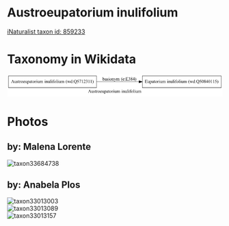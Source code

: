 
Austroeupatorium inulifolium
============================
  
[iNaturalist taxon id: 859233](https://www.inaturalist.org/taxa/859233)
# Taxonomy in Wikidata
  
![Austroeupatorium inulifolium](../wikidata_schemas/Austroeupatorium_inulifolium.gv.png)
# Photos

## by: Malena Lorente
  
![taxon33684738](https://inaturalist-open-data.s3.amazonaws.com/photos/36968682/medium.jpeg)
## by: Anabela Plos
  
![taxon33013003](https://inaturalist-open-data.s3.amazonaws.com/photos/36271871/medium.jpeg)  
![taxon33013089](https://inaturalist-open-data.s3.amazonaws.com/photos/36271973/medium.jpeg)  
![taxon33013157](https://inaturalist-open-data.s3.amazonaws.com/photos/36272046/medium.jpeg)